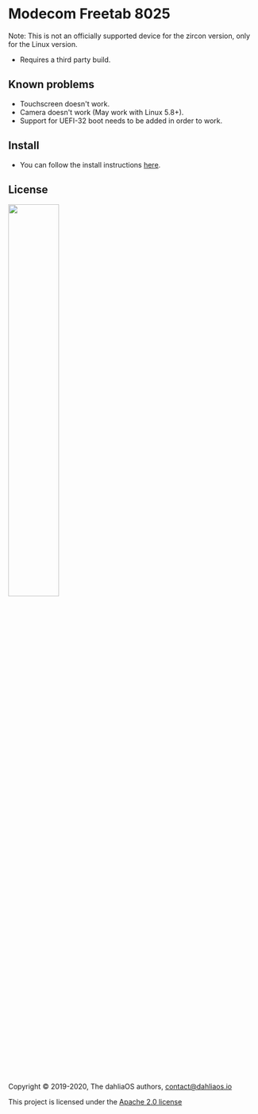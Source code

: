# Modecom Freetab 8025

Note: This is not an officially supported device for the zircon version, only for the Linux version.

- Requires a third party build.

## Known problems

- Touchscreen doesn't work.
- Camera doesn't work (May work with Linux 5.8+).
- Support for UEFI-32 boot needs to be added in order to work. 

## Install

- You can follow the install instructions [here](../../run%20dahliaOS/x86_32-efi.md). 

## License

<p align="left">
  <img width="45%" src="https://github.com/dahliaos/brand/blob/master/Logo%20SVGs/dahliaOS%20logo%20with%20text%20(drop%20shadow).svg"
</p>

Copyright © 2019-2020, The dahliaOS authors, contact@dahliaos.io

This project is licensed under the [Apache 2.0 license](../../LICENSE)
